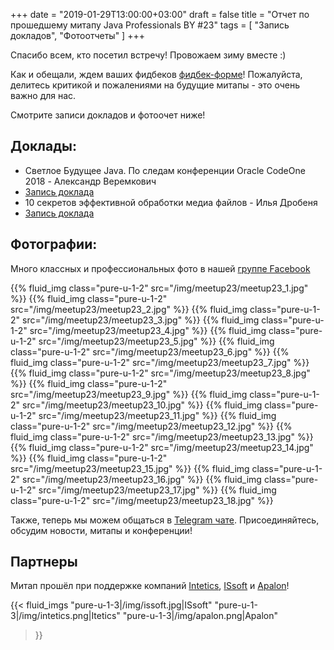 +++
date = "2019-01-29T13:00:00+03:00"
draft = false
title = "Отчет по прошедшему митапу Java Professionals BY #23"
tags = [
    "Запись докладов",
    "Фотоотчеты"
]
+++

Спасибо всем, кто посетил встречу! Провожаем зиму вместе :)

Как и обещали, ждем ваших фидбеков [фидбек-форме](https://goo.gl/forms/cuTq487qIheN1qJr1)! Пожалуйста, делитесь критикой и пожалениями на будущие митапы - это очень важно для нас.

Смотрите записи докладов и фотоочет ниже!

<!--more-->

## Доклады:

 - Светлое Будущее Java. По следам конференции Oracle CodeOne 2018 - Александр Веремкович 
  - [Запись доклада](https://youtu.be/9vtIoYVhF28)
 - 10 секретов эффективной обработки медиа файлов - Илья Дробеня
  - [Запись доклада](https://youtu.be/uBxO0XYP0C8)

## Фотографии:

Много классных и профессиональных фото в нашей [группе Facebook](https://web.facebook.com/pg/javaprofessionalsby/photos/?tab=album&album_id=1550620101708249)

<div class="post_photos">

{{% fluid_img class="pure-u-1-2" src="/img/meetup23/meetup23_1.jpg" %}}
{{% fluid_img class="pure-u-1-2" src="/img/meetup23/meetup23_2.jpg" %}}
{{% fluid_img class="pure-u-1-2" src="/img/meetup23/meetup23_3.jpg" %}}
{{% fluid_img class="pure-u-1-2" src="/img/meetup23/meetup23_4.jpg" %}}
{{% fluid_img class="pure-u-1-2" src="/img/meetup23/meetup23_5.jpg" %}}
{{% fluid_img class="pure-u-1-2" src="/img/meetup23/meetup23_6.jpg" %}}
{{% fluid_img class="pure-u-1-2" src="/img/meetup23/meetup23_7.jpg" %}}
{{% fluid_img class="pure-u-1-2" src="/img/meetup23/meetup23_8.jpg" %}}
{{% fluid_img class="pure-u-1-2" src="/img/meetup23/meetup23_9.jpg" %}}
{{% fluid_img class="pure-u-1-2" src="/img/meetup23/meetup23_10.jpg" %}}
{{% fluid_img class="pure-u-1-2" src="/img/meetup23/meetup23_11.jpg" %}}
{{% fluid_img class="pure-u-1-2" src="/img/meetup23/meetup23_12.jpg" %}}
{{% fluid_img class="pure-u-1-2" src="/img/meetup23/meetup23_13.jpg" %}}
{{% fluid_img class="pure-u-1-2" src="/img/meetup23/meetup23_14.jpg" %}}
{{% fluid_img class="pure-u-1-2" src="/img/meetup23/meetup23_15.jpg" %}}
{{% fluid_img class="pure-u-1-2" src="/img/meetup23/meetup23_16.jpg" %}}
{{% fluid_img class="pure-u-1-2" src="/img/meetup23/meetup23_17.jpg" %}}
{{% fluid_img class="pure-u-1-2" src="/img/meetup23/meetup23_18.jpg" %}}

</div>

Также, теперь мы можем общаться в [Telegram чате](https://t.me/jprof_by). Присоединяйтесь, обсудим новости, митапы и конференции!

## Партнеры

Митап прошёл при поддержке компаний  [Intetics](http://intetics.com), [ISsoft](http://www.issoft.by) и [Apalon](https://www.apalon.com/)!

{{< fluid_imgs
  "pure-u-1-3|/img/issoft.jpg|ISsoft"
  "pure-u-1-3|/img/intetics.png|Itetics"
  "pure-u-1-3|/img/apalon.png|Apalon"
  
>}}
